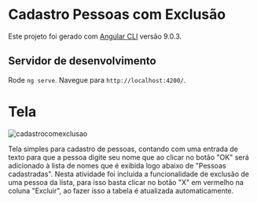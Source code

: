 # Cadastro Pessoas com Exclusão

Este projeto foi gerado com [Angular CLI](https://github.com/angular/angular-cli) versão 9.0.3.

## Servidor de desenvolvimento

Rode `ng serve`. Navegue para `http://localhost:4200/`.

# Tela

![cadastrocomexclusao](https://user-images.githubusercontent.com/24749522/77492955-9a99c900-6e20-11ea-96a7-cfdc5ee4ea94.png)

Tela simples para cadastro de pessoas, contando com uma entrada de texto para que a pessoa digite seu nome que ao clicar no botão "OK" será adicionado à lista de nomes que é exibida logo abaixo de "Pessoas cadastradas". Nesta atividade foi incluída a funcionalidade de exclusão de uma pessoa da lista, para isso basta clicar no botão "X" em vermelho na coluna "Excluir", ao fazer isso a tabela é atualizada automaticamente.

